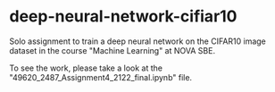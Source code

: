 # deep-neural-network-cifiar10
Solo assignment to train a deep neural network on the CIFAR10 image dataset in the course "Machine Learning" at NOVA SBE.

To see the work, please take a look at the "49620_2487_Assignment4_2122_final.ipynb" file. 
